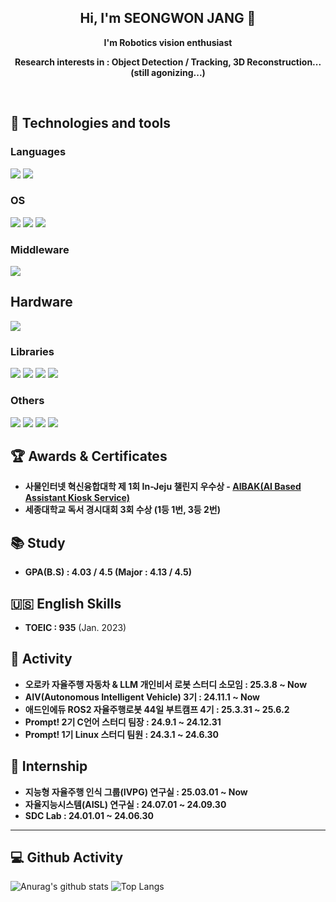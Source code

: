 <h2 align="center">Hi, I'm SEONGWON JANG 👋</h2>

<p align="center"><strong>I'm Robotics vision enthusiast</strong></p>
<p align="center"><strong>Research interests in : Object Detection / Tracking, 3D Reconstruction... (still agonizing...) </strong></p>
<br>

## 🔧 Technologies and tools 

### Languages
<img src="https://img.shields.io/badge/Python-14354C?style=for-the-badge&logo=python&logoColor=white"> <img src="https://img.shields.io/badge/HTML-E97109?style=for-the-badge&logo=mathworks&logoColor=E34F26">

### OS
<img src = "https://img.shields.io/badge/Windows-0078D6?style=for-the-badge&logo=windows&logoColor=white"> <img src = "https://img.shields.io/badge/mac%20os-000000?style=for-the-badge&logo=apple&logoColor=white"> <img src = "https://img.shields.io/badge/Ubuntu-E95420?style=for-the-badge&logo=ubuntu&logoColor=white">

### Middleware
<img src="https://img.shields.io/badge/ROS-000000?style=for-the-badge&logo=ROS&logoColor=white">

## Hardware
<img src="https://img.shields.io/badge/Raspberry%20Pi-A22846?style=for-the-badge&logo=Raspberry%20Pi&logoColor=white">

### Libraries
<img src="https://img.shields.io/badge/PyTorch-EE4C2C?style=for-the-badge&logo=PyTorch&logoColor=white"> <img src="https://img.shields.io/badge/TensorFlow-FF6F00?style=for-the-badge&logo=tensorflow&logoColor=white"> <img src="https://img.shields.io/badge/Flask-000000?style=for-the-badge&logo=flask&logoColor=white"> <img src="https://img.shields.io/badge/OpenCV-696969?style=for-the-badge&logo=OpenCV&logoColor=white">

### Others
<img src="https://img.shields.io/badge/GIT-E44C30?style=for-the-badge&logo=git&logoColor=white"> <img src="https://img.shields.io/badge/PostgreSQL-316192?style=for-the-badge&logo=postgresql&logoColor=white"> <img src="https://img.shields.io/badge/MySQL-00BFFF?style=for-the-badge&logo=mysql&logoColor=white"> <img src="https://img.shields.io/badge/docker-%230db7ed.svg?style=for-the-badge&logo=docker&logoColor=white"> 

## 🏆 Awards & Certificates
- **사물인터넷 혁신융합대학 제 1회 In-Jeju 챌린지 우수상 - [AIBAK(AI Based Assistant Kiosk Service)](https://github.com/JungSeong/AIBAK.git)**
- **세종대학교 독서 경시대회 3회 수상 (1등 1번, 3등 2번)**
  
## 📚 Study
- **GPA(B.S) : 4.03 / 4.5 (Major : 4.13 / 4.5)**<br>

## 🇺🇸 English Skills
- **TOEIC : 935** (Jan. 2023)<br>

## 🚣 Activity 
- **오로카 자율주행 자동차 & LLM 개인비서 로봇 스터디 소모임 : 25.3.8 ~ Now**
- **AIV(Autonomous Intelligent Vehicle) 3기 : 24.11.1 ~ Now**
- **애드인에듀 ROS2 자율주행로봇 44일 부트캠프 4기 : 25.3.31 ~ 25.6.2**
- **Prompt! 2기 C언어 스터디 팀장 : 24.9.1 ~ 24.12.31**
- **Prompt! 1기 Linux 스터디 팀원 : 24.3.1 ~ 24.6.30**


## 💼 Internship
- **지능형 자율주행 인식 그룹(IVPG) 연구실 : 25.03.01 ~ Now**
- **자율지능시스템(AISL) 연구실 : 24.07.01 ~ 24.09.30**
- **SDC Lab : 24.01.01 ~ 24.06.30**

---

<h2> 💻 Github Activity </h2>


![Anurag's github stats](https://github-readme-stats.vercel.app/api?username=szara7678&show_icons=true&theme=tokyonight)
![Top Langs](https://github-readme-stats.vercel.app/api/top-langs/?username=szara7678&layout=compact&theme=tokyonight)


